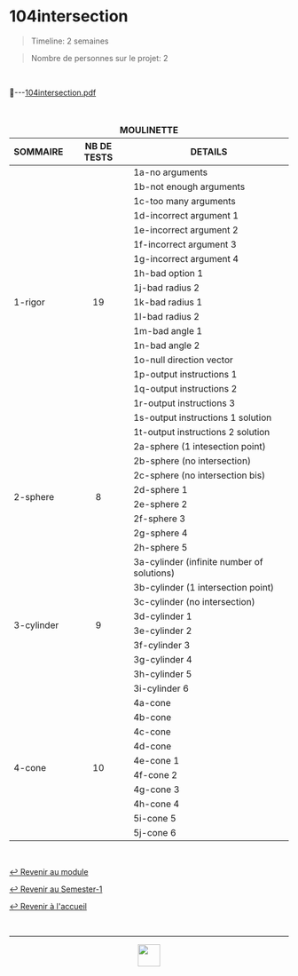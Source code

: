 # 104intersection

> Timeline: 2 semaines

> Nombre de personnes sur le projet: 2

<br>

📂---[104intersection.pdf](https://github.com/Studio-17/Epitech-Subjects/blob/main/Semester-1/B-MAT-100/104intersection/104intersection.pdf)

<br>

<table align="center">
    <thead>
    <tr>
            <td colspan="3" align="center"><strong>MOULINETTE</strong></td>
    </tr>
        <tr>
            <th>SOMMAIRE</th>
            <th>NB DE TESTS</th>
            <th>DETAILS</th>
        </tr>
    </thead>
    <tbody>
        <tr>
            <td rowspan="19">1-rigor</td>
            <td rowspan="19" style="text-align: center;">19</td>
            <td>1a-no arguments</td>
        </tr>
        <tr>
            <td>1b-not enough arguments</td>
        </tr>
        <tr>
            <td>1c-too many arguments</td>
        </tr>
        <tr>
            <td>1d-incorrect argument 1</td>
        </tr>
        <tr>
            <td>1e-incorrect argument 2</td>
        </tr>
        <tr>
            <td>1f-incorrect argument 3</td>
        </tr>
        <tr>
            <td>1g-incorrect argument 4</td>
        </tr>
        <tr>
            <td>1h-bad option 1</td>
        </tr>
        <tr>
            <td>1j-bad radius 2</td>
        </tr>
        <tr>
            <td>1k-bad radius 1</td>
        </tr>
        <tr>
            <td>1l-bad radius 2</td>
        </tr>
        <tr>
            <td>1m-bad angle 1</td>
        </tr>
        <tr>
            <td>1n-bad angle 2</td>
        </tr>
        <tr>
            <td>1o-null direction vector</td>
        </tr>
        <tr>
            <td>1p-output instructions 1</td>
        </tr>
        <tr>
            <td>1q-output instructions 2</td>
        </tr>
        <tr>
            <td>1r-output instructions 3</td>
        </tr>
        <tr>
            <td>1s-output instructions 1 solution</td>
        </tr>
        <tr>
            <td>1t-output instructions 2 solution</td>
        </tr>
        <tr>
            <td rowspan="8">2-sphere</td>
            <td rowspan="8" style="text-align: center;">8</td>
            <td>2a-sphere (1 intesection point)</td>
        </tr>
        <tr>
            <td>2b-sphere (no intersection)</td>
        </tr>
        <tr>
            <td>2c-sphere (no intersection bis)</td>
        </tr>
        <tr>
            <td>2d-sphere 1</td>
        </tr>
        <tr>
            <td>2e-sphere 2</td>
        </tr>
        <tr>
            <td>2f-sphere 3</td>
        </tr>
        <tr>
            <td>2g-sphere 4</td>
        </tr>
        <tr>
            <td>2h-sphere 5</td>
        </tr>
        <tr>
            <td rowspan="9">3-cylinder</td>
            <td rowspan="9" style="text-align: center;">9</td>
            <td>3a-cylinder (infinite number of solutions)</td>
        </tr>
        <tr>
            <td>3b-cylinder (1 intersection point)</td>
        </tr>
        <tr>
            <td>3c-cylinder (no intersection)</td>
        </tr>
        <tr>
            <td>3d-cylinder 1</td>
        </tr>
        <tr>
            <td>3e-cylinder 2</td>
        </tr>
        <tr>
            <td>3f-cylinder 3</td>
        </tr>
        <tr>
            <td>3g-cylinder 4</td>
        </tr>
        <tr>
            <td>3h-cylinder 5</td>
        </tr>
        <tr>
            <td>3i-cylinder 6</td>
        </tr>
        <tr>
            <td rowspan="10">4-cone</td>
            <td rowspan="10" style="text-align: center;">10</td>
            <td>4a-cone</td>
        </tr>
        <tr>
            <td>4b-cone</td>
        </tr>
        <tr>
            <td>4c-cone</td>
        </tr>
        <tr>
            <td>4d-cone</td>
        </tr>
        <tr>
            <td>4e-cone 1</td>
        </tr>
        <tr>
            <td>4f-cone 2</td>
        </tr>
        <tr>
            <td>4g-cone 3</td>
        </tr>
        <tr>
            <td>4h-cone 4</td>
        </tr>
        <tr>
            <td>5i-cone 5</td>
        </tr>
        <tr>
            <td>5j-cone 6</td>
        </tr>
    </tbody>
</table>

<br>

[↩️ Revenir au module](https://github.com/Studio-17/Epitech-Subjects/tree/main/Semester-1/B-MAT-100)

[↩️ Revenir au Semester-1](https://github.com/Studio-17/Epitech-Subjects/tree/main/Semester-1)

[↩️ Revenir à l'accueil](https://github.com/Studio-17/Epitech-Subjects)

<br>

---

<div align="center">

<a href="https://github.com/Studio-17" target="_blank"><img src="../../../voc17.gif" width="40"></a>
